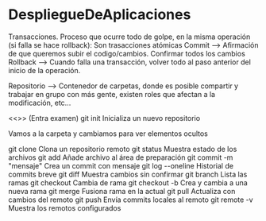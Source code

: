 # DespliegueDeAplicaciones

Transacciones.  Proceso que ocurre todo de golpe, en la misma operación (si falla se hace rollback):
Son trasacciones atómicas
Commit --> Afirmación de que queremos subir el codigo/cambios. Confirmar todos los cambios
Rollback --> Cuando falla una transacción, volver todo al paso anterior del inicio de la operación.

Repositorio --> Contenedor de carpetas, donde es posible compartir y trabajar en grupo con más gente, existen roles que afectan a la modificación, etc...

<<<Comandos>>> (Entra examen)
git init Inicializa un nuevo repositorio

Vamos a la carpeta y cambiamos para ver elementos ocultos

git clone <url> Clona un repositorio remoto
git status Muestra estado de los archivos
git add <archivo> Añade archivo al área de preparación
git commit -m "mensaje" Crea un commit con mensaje
git log --oneline Historial de commits breve
git diff Muestra cambios sin confirmar
git branch Lista las ramas
git checkout <rama> Cambia de rama
git checkout -b <nueva> Crea y cambia a una nueva rama
git merge <rama> Fusiona rama en la actual
git pull Actualiza con cambios del remoto
git push Envía commits locales al remoto
git remote -v Muestra los remotos configurados
